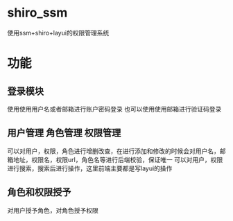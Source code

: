 # shiro_ssm
使用ssm+shiro+layui的权限管理系统

# 功能
## 登录模块
使用使用用户名或者邮箱进行账户密码登录
也可以使用使用邮箱进行验证码登录
## 用户管理 角色管理 权限管理
可以对用户，权限，角色进行增删改查，在进行添加和修改的时候会对用户名，邮箱地址，权限名，权限url，角色名等进行后端校验，保证唯一
可以对用户，权限进行搜索，搜索后进行操作，这里前端主要都是写layui的操作
## 角色和权限授予
对用户授予角色，对角色授予权限

